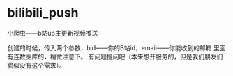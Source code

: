 # bilibili_push
小爬虫——b站up主更新视频推送

创建的时候，传入两个参数，bid——你的B站id，email——你能收到的邮箱
里面有连数据库的，稍微注意下。
有问题提问吧（本来想开服务的，但是我们朋友们貌似没有这个需求）。
